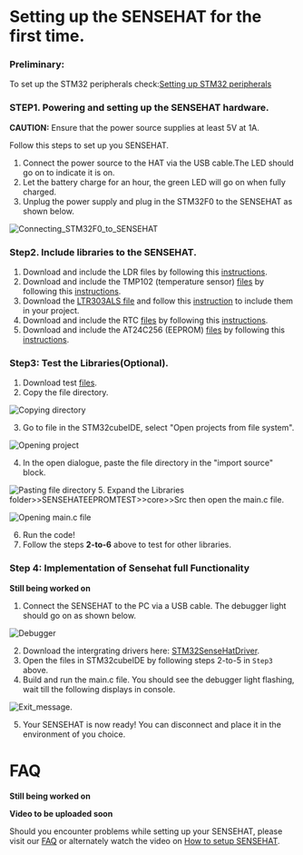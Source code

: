 # Setting up the SENSEHAT for the first time.
### Preliminary:
To set up the STM32 peripherals check:[Setting up STM32 peripherals](https://github.com/Travimadox/STM32SESNSEHAT/blob/main/Firmware/STM32SETUP.md)

### STEP1. Powering and setting up the SENSEHAT hardware.
**CAUTION:** Ensure that the power source supplies at least 5V at 1A.

Follow this steps to set up you SENSEHAT.

  1. Connect the power source to the HAT via the USB cable.The LED should go on to indicate it is on.
  2. Let the battery charge for an hour, the green LED will go on when fully charged.
  3. Unplug the power supply and plug in the STM32F0 to the SENSEHAT as shown below.
  
  ![Connecting_STM32F0_to_SENSEHAT](https://imgur.com/jDwVCAp.jpg)
  
### Step2. Include libraries to the SENSEHAT.
  1. Download and include the LDR files by following this [instructions](https://github.com/Travimadox/STM32SESNSEHAT/tree/main/Firmware).
  2. Download and include the TMP102 (temperature sensor) [files](https://github.com/Travimadox/STM32SESNSEHAT/tree/main/Firmware/TMP102) by following this [instructions](https://github.com/Travimadox/STM32SESNSEHAT/blob/main/Firmware/TMP102/Instructions.md).
  3. Download the [LTR303ALS file](https://github.com/Travimadox/STM32SESNSEHAT/tree/main/Firmware/LTR303ALS) and follow this [instruction](https://github.com/Travimadox/STM32SESNSEHAT/blob/main/Firmware/LTR303ALS/Instructions.md) to include them in your project.
  4. Download and include the RTC [files](https://github.com/Travimadox/STM32SESNSEHAT/tree/main/Firmware/RTC) by following this [instructions](https://github.com/Travimadox/STM32SESNSEHAT/blob/main/Firmware/RTC/Instructions.md).
  5. Download and include the AT24C256 (EEPROM) [files](https://github.com/Travimadox/STM32SESNSEHAT/tree/main/Firmware/AT24C256) by following this [instructions](https://github.com/Travimadox/STM32SESNSEHAT/blob/main/Firmware/AT24C256/Instructions.md).
### Step3: Test the Libraries(Optional).
  1. Download test [files](https://github.com/Travimadox/STM32SESNSEHAT/blob/main/Firmware/SENSEHATLIBTESTS.zip).
  2. Copy the file directory.
  
  ![Copying directory](https://imgur.com/flXyq9m.jpg)
  
  3. Go to file in the STM32cubeIDE, select "Open projects from file system".
  
  ![Opening project](https://imgur.com/aRxXnUd.jpg)
  
  4. In the open dialogue, paste the file directory in the "import source" block.
  
  ![Pasting file directory](https://imgur.com/NZ3Mk1j.jpg)
  5. Expand the Libraries folder>>SENSEHATEEPROMTEST>>core>>Src then open the main.c file.
  
  ![Opening main.c file](https://imgur.com/gXpqbmc.jpg)
  
  6. Run the code!
  7. Follow the steps **2-to-6** above to test for other libraries.

### Step 4: Implementation of Sensehat full Functionality
**Still being worked on**
  1. Connect the SENSEHAT to the PC via a USB cable. The debugger light should go on as shown below.
  
  ![Debugger](https://imgur.com/ZuuBLmn.jpg)
  
  2. Download the intergrating drivers here: [STM32SenseHatDriver]().
  3. Open the files in STM32cubeIDE by following steps 2-to-5 in `Step3` above.
  4. Build and run the main.c file. You should see the debugger light flashing, wait till the following displays in console.
  
  ![Exit_message](https://imgur.com/2vOc9Pu.jpg).
  
  5. Your SENSEHAT is now ready! You can disconnect and place it in the environment of you choice.

# FAQ
**Still being worked on**

**Video to be uploaded soon**

Should you encounter problems while setting up your SENSEHAT, please visit our [FAQ](FAQ.md) or alternately watch the video on [How to setup SENSEHAT]().
